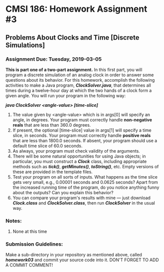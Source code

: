 # CMSI 186: Homework Assignment #3
## Problems About Clocks and Time [Discrete Simulations]
### Assignment Due: Tuesday, 2019-03-05
**This is part one of a two-part assignment.** In this first part, you will program a discrete simulation of an analog clock in order to answer some questions about its behavior.  For this homework, accomplish the following activities to make a Java program, **_ClockSolver.java_**, that determines all times during a twelve-hour day at which the two hands of a clock form a given angle.  You will run your program in the following way:

   **_java ClockSolver &lt;angle-value&gt; [time-slice]_**

1. The value given by &lt;angle-value&gt; which is in args[0] will specify an angle, in degrees. Your program must correctly handle **non-negative reals** that are less than 360.0 degrees.
1. If present, the optional [time-slice] value in args[1] will specify a time slice, in seconds. Your program must correctly handle **positive reals** that are less than 1800.0 seconds. If absent, your program should use a default time slice of 60.0 seconds.
1. As always, your program must check validity of the arguments.
1. There will be some natural opportunities for using Java objects; in particular, you must construct a **_Clock_** class, including appropriate methods such as **_tick()_**, **_getMinutes()_**, **_toString()_**, etc.  Empty versions of these are provided in the template files.
1. Test your program on all sorts of inputs.  What happens as the time slice gets very small, e.g., 0.00001 seconds and 0.0625 seconds?  Apart from the increased running time of the program, do you notice anything funny about the outputs?  Can you explain this behavior?
1. You can compare your program's results with mine — just download **_Clock.class_** and **_ClockSolver.class_**, then run **_ClockSolver_** in the usual way.

### Notes:

1. None at this time

### Submission Guidelines:
Make a sub-directory in your repository as mentioned above, called **_homework03_** and commit your source code into it. DON'T FORGET TO ADD A COMMIT COMMENT!
